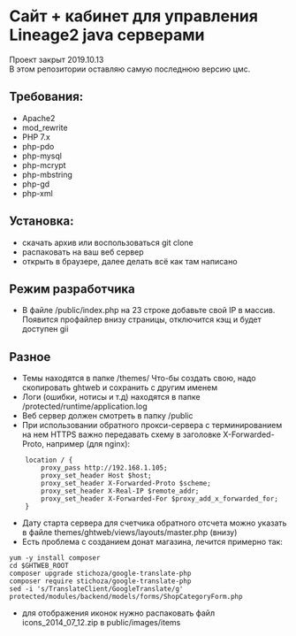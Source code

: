 # Сайт + кабинет для управления Lineage2 java серверами

Проект закрыт 2019.10.13<br>
В этом репозитории оставляю самую последнюю версию цмс.

## Требования:
- Apache2
- mod_rewrite
- PHP 7.x
- php-pdo
- php-mysql
- php-mcrypt
- php-mbstring
- php-gd
- php-xml

## Установка:
- скачать архив или воспользоваться git clone<br>
- распаковать на ваш веб сервер<br>
- открыть в браузере, далее делать всё как там написано

## Режим разработчика
- В файле /public/index.php на 23 строке добавьте свой IP в массив.
Появится профайлер внизу страницы, отключится кэщ и будет доступен gii

## Разное
- Темы находятся в папке /themes/ Что-бы создать свою, надо скопировать ghtweb и сохранить с другим именем
- Логи (ошибки, нотисы и т.д) находятся в папке /protected/runtime/application.log
- Веб сервер должен смотреть в папку /public
- При использовании обратного прокси-сервера с терминированием на нем HTTPS важно передавать схему в заголовке X-Forwarded-Proto, например (для nginx):
```
    location / {
        proxy_pass http://192.168.1.105;
        proxy_set_header Host $host;
        proxy_set_header X-Forwarded-Proto $scheme;
        proxy_set_header X-Real-IP $remote_addr;
        proxy_set_header X-Forwarded-For $proxy_add_x_forwarded_for;  
    }
```
- Дату старта сервера для счетчика обратного отсчета можно указать в файле themes/ghtweb/views/layouts/master.php (внизу)
- Есть проблема с созданием донат магазина, лечится примерно так:
```
yum -y install composer
cd $GHTWEB_ROOT
composer upgrade stichoza/google-translate-php
composer require stichoza/google-translate-php
sed -i 's/TranslateClient/GoogleTranslate/g' protected/modules/backend/models/forms/ShopCategoryForm.php
```
- для отображения иконок нужно распаковать файл icons_2014_07_12.zip в public/images/items
